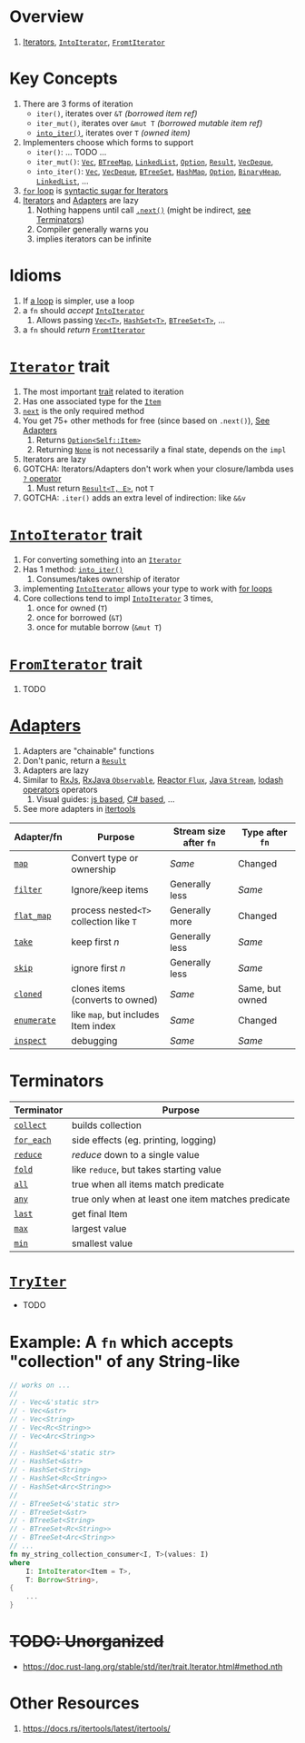 # Overview
1. [Iterators](https://doc.rust-lang.org/stable/std/iter/index.html), [`IntoIterator`](https://doc.rust-lang.org/std/iter/trait.IntoIterator.html), [`FromtIterator`](https://doc.rust-lang.org/std/iter/trait.FromIterator.html)


# Key Concepts
1. There are 3 forms of iteration
    - `iter()`, iterates over `&T` *(borrowed item ref)*
    - `iter_mut()`, iterates over `&mut T` *(borrowed mutable item ref)*
    - [`into_iter()`](https://doc.rust-lang.org/std/iter/trait.IntoIterator.html#tymethod.into_iter), iterates over `T` *(owned item)*
1. Implementers choose which forms to support
    - `iter()`: ... TODO ...
    - `iter_mut()`: [`Vec`](https://doc.rust-lang.org/std/vec/struct.Vec.html), [`BTreeMap`](https://doc.rust-lang.org/std/collections/struct.BTreeMap.html), [`LinkedList`](https://doc.rust-lang.org/std/collections/struct.LinkedList.html#), [`Option`](https://doc.rust-lang.org/std/option/enum.Option.html), [`Result`](https://doc.rust-lang.org/std/result/enum.Result.html), [`VecDeque`](https://doc.rust-lang.org/std/collections/struct.VecDeque.html),
    - `into_iter()`: [`Vec`](https://doc.rust-lang.org/std/vec/struct.Vec.html), [`VecDeque`](https://doc.rust-lang.org/std/collections/struct.VecDeque.html), [`BTreeSet`](https://doc.rust-lang.org/std/collections/struct.BTreeSet.html), [`HashMap`](https://doc.rust-lang.org/std/collections/struct.HashMap.html), [`Option`](https://doc.rust-lang.org/std/option/enum.Option.html), [`BinaryHeap`](https://doc.rust-lang.org/std/collections/struct.BinaryHeap.html), [`LinkedList`](https://doc.rust-lang.org/std/collections/struct.LinkedList.html), ...
1. [`for` loop](https://doc.rust-lang.org/reference/expressions/loop-expr.html#iterator-loops) is [syntactic sugar for Iterators](https://doc.rust-lang.org/std/iter/index.html#for-loops-and-intoiterator)
1. [Iterators](https://doc.rust-lang.org/stable/std/iter/trait.Iterator.html#) and [Adapters](https://doc.rust-lang.org/stable/std/iter/index.html#adapters) are lazy
    1. Nothing happens until call [`.next()`](https://doc.rust-lang.org/stable/std/iter/trait.Iterator.html#tymethod.next) (might be indirect, [see Terminators](#terminators))
    1. Compiler generally warns you
    1. implies iterators can be infinite


# Idioms
1. If [a loop](https://doc.rust-lang.org/reference/expressions/loop-expr.html) is simpler, use a loop
1. a `fn` should *accept* [`IntoIterator`](https://doc.rust-lang.org/std/iter/trait.IntoIterator.html)
    1. Allows passing [`Vec<T>`](https://doc.rust-lang.org/std/vec/struct.Vec.html#), [`HashSet<T>`](https://doc.rust-lang.org/std/collections/struct.HashSet.html), [`BTreeSet<T>`](https://doc.rust-lang.org/std/collections/struct.BTreeSet.html#), ...
1. a `fn` should *return* [`FromtIterator`](https://doc.rust-lang.org/std/iter/trait.FromIterator.html)


# [`Iterator`](https://doc.rust-lang.org/std/iter/trait.Iterator.html) trait
1. The most important [trait](./traits.md) related to iteration
1. Has one associated type for the [`Item`](https://doc.rust-lang.org/stable/std/iter/trait.Iterator.html#associatedtype.Item)
1. [`next`](https://doc.rust-lang.org/std/iter/trait.Iterator.html#tymethod.next) is the only required method
1. You get 75+ other methods for free (since based on `.next()`), [See Adapters](#adapters)
    1. Returns [`Option<Self::Item>`](https://doc.rust-lang.org/stable/std/iter/trait.Iterator.html#tymethod.next)
    1. Returning [`None`](https://doc.rust-lang.org/std/option/enum.Option.html#variant.None) is not necessarily a final state, depends on the `impl`
1. Iterators are lazy
1. GOTCHA: Iterators/Adapters don't work when your closure/lambda uses [`?` operator](./errors.md)
    1. Must return [`Result<T, E>`]((https://doc.rust-lang.org/std/result/)), not `T`
1. GOTCHA: `.iter()` adds an extra level of indirection: like `&&v`


# [`IntoIterator`](https://doc.rust-lang.org/std/iter/trait.IntoIterator.html) trait
1. For converting something into an [`Iterator`](https://doc.rust-lang.org/std/iter/trait.Iterator.html)
1. Has 1 method: [`into_iter()`](https://doc.rust-lang.org/std/iter/trait.IntoIterator.html#tymethod.into_iter)
    1. Consumes/takes ownership of iterator
1. implementing [`IntoIterator`](https://doc.rust-lang.org/std/iter/trait.IntoIterator.html) allows your type to work with [for loops](https://doc.rust-lang.org/std/iter/index.html#for-loops-and-intoiterator)
1. Core collections tend to impl [`IntoIterator`](https://doc.rust-lang.org/std/iter/trait.IntoIterator.html) 3 times,
    1. once for owned (`T`)
    1. once for borrowed (`&T`)
    1. once for mutable borrow (`&mut T`)


# [`FromIterator`](https://doc.rust-lang.org/std/iter/trait.FromIterator.html) trait
1. TODO


# [Adapters](https://doc.rust-lang.org/std/iter/index.html#adapters)
1. Adapters are "chainable" functions
1. Don't panic, return a [`Result`](https://doc.rust-lang.org/std/result/)
1. Adapters are lazy
1. Similar to [RxJs](https://rxjs.dev/api/operators), [RxJava `Observable`](https://reactivex.io/RxJava/3.x/javadoc/io/reactivex/rxjava3/subjects/BehaviorSubject.html), [Reactor `Flux`](https://projectreactor.io/docs/core/release/api/reactor/core/publisher/Flux.html), [Java `Stream`](https://docs.oracle.com/en/java/javase/18/docs/api/java.base/java/util/stream/Stream.html), [lodash operators](https://lodash.com/docs/4.17.15#map) operators
    1. Visual guides: [js based](https://res.cloudinary.com/practicaldev/image/fetch/s--sYEjzdnw--/c_limit%2Cf_auto%2Cfl_progressive%2Cq_auto%2Cw_880/https://dev-to-uploads.s3.amazonaws.com/i/sr8koff729gxcvpnoty6.jpeg), [C# based](https://csharpcorner-mindcrackerinc.netdna-ssl.com/article/simplify-map-reduce-and-filter-in-typescript/Images/map_filter_reduce.png), ...
1. See more adapters in [itertools](https://docs.rs/itertools/latest/itertools)

|Adapter/fn|Purpose|Stream size after `fn`|Type after `fn`|
|--- |--- |---|---|
|[`map`](https://doc.rust-lang.org/stable/std/iter/trait.Iterator.html#method.map)              |Convert type or ownership               |*Same*         |Changed|
|[`filter`](https://doc.rust-lang.org/stable/std/iter/trait.Iterator.html#method.filter)        |Ignore/keep items                       |Generally less |*Same*|
|[`flat_map`](https://doc.rust-lang.org/stable/std/iter/trait.Iterator.html#method.flat_map)    |process nested`<T>` collection like `T` |Generally more |Changed|
|[`take`](https://doc.rust-lang.org/stable/std/iter/trait.Iterator.html#method.take)            |keep first *n*                          |Generally less |*Same*|
|[`skip`](https://doc.rust-lang.org/stable/std/iter/trait.Iterator.html#method.skip)            |ignore first *n*                        |Generally less |*Same*|
|[`cloned`](https://doc.rust-lang.org/stable/std/iter/trait.Iterator.html#method.cloned)        |clones items (converts to owned)        |*Same*         |Same, but owned|
|[`enumerate`](https://doc.rust-lang.org/stable/std/iter/trait.Iterator.html#method.enumerate)  |like `map`, but includes Item index     |*Same*         |Changed|
|[`inspect`](https://doc.rust-lang.org/stable/std/iter/trait.Iterator.html#method.inspect)      |debugging                               |*Same*         |*Same*


# Terminators
|Terminator|Purpose|
|---|---|
|[`collect`](https://doc.rust-lang.org/std/iter/trait.Iterator.html#method.collect)     |builds collection|
|[`for_each`](https://doc.rust-lang.org/std/iter/trait.Iterator.html#method.for_each)   |side effects (eg. printing, logging)|
|[`reduce`](https://doc.rust-lang.org/std/iter/trait.Iterator.html#method.reduce)       |*reduce* down to a single value|
|[`fold`](https://doc.rust-lang.org/std/iter/trait.Iterator.html#method.fold)           |like `reduce`, but takes starting value|
|[`all`](https://doc.rust-lang.org/stable/std/iter/trait.Iterator.html#method.all)      |true when all items match predicate|
|[`any`](https://doc.rust-lang.org/stable/std/iter/trait.Iterator.html#method.any)      |true only when at least one item matches predicate|
|[`last`](https://doc.rust-lang.org/stable/std/iter/trait.Iterator.html#method.last)    |get final Item|
|[`max`](https://doc.rust-lang.org/stable/std/iter/trait.Iterator.html#method.max)       |largest value|
|[`min`](https://doc.rust-lang.org/stable/std/iter/trait.Iterator.html#method.min)       |smallest value|


# [`TryIter`](TODO)
- TODO


# Example: A `fn` which accepts "collection" of any String-like
```rust
// works on ...
//
// - Vec<&'static str>
// - Vec<&str>
// - Vec<String>
// - Vec<Rc<String>>
// - Vec<Arc<String>>
//
// - HashSet<&'static str>
// - HashSet<&str>
// - HashSet<String>
// - HashSet<Rc<String>>
// - HashSet<Arc<String>>
//
// - BTreeSet<&'static str>
// - BTreeSet<&str>
// - BTreeSet<String>
// - BTreeSet<Rc<String>>
// - BTreeSet<Arc<String>>
// ...
fn my_string_collection_consumer<I, T>(values: I)
where
    I: IntoIterator<Item = T>,
    T: Borrow<String>,
{
    ...
}
```


# ~~TODO: Unorganized~~
- https://doc.rust-lang.org/stable/std/iter/trait.Iterator.html#method.nth


# Other Resources
1. https://docs.rs/itertools/latest/itertools/
